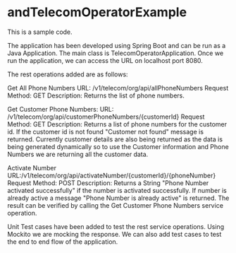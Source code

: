 # andTelecomOperatorExample
This is a sample code.

The application has been developed using Spring Boot and can be run as a Java Application. The main class is TelecomOperatorApplication.
Once we run the application, we can access the URL on localhost port 8080.

The rest operations added are as follows:

Get All Phone Numbers
URL: /v1/telecom/org/api/allPhoneNumbers
Request Method: GET
Description: Returns the list of phone numbers.

Get Customer Phone Numbers:
URL: /v1/telecom/org/api/customerPhoneNumbers/{customerId}
Request Method: GET
Description: Returns a list of phone numbers for the customer id. If the customer id is not found "Customer not found" message is returned.
Currently customer details are also being returned as the data is being generated dynamically so to use the Customer information and 
Phone Numbers we are returning all the customer data.

Activate Number
URL:/v1/telecom/org/api/activateNumber/{customerId}/{phoneNumber}
Request Method: POST
Description: Returns a String "Phone Number activated successfully" if the number is activated successfully.
If number is already active a message "Phone Number is already active" is returned.
The result can be verified by calling the Get Customer Phone Numbers service operation.

Unit Test cases have been added to test the rest service operations. Using Mockito we are mocking the response. 
We can also add test cases to test the end to end flow of the application.
